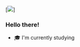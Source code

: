 <!--
**d0gge/d0gge** is a ✨ _special_ ✨ repository because its `README.md` (this file) appears on your GitHub profile.

Here are some ideas to get you started:

- 🔭 I’m currently working on ...
- 🌱 I’m currently learning ...
- 👯 I’m looking to collaborate on ...
- 🤔 I’m looking for help with ...
- 💬 Ask me about ...
- 📫 How to reach me: ...
- 😄 Pronouns: ...
- ⚡ Fun fact: ...
-->
[<img src="https://www.google.com/url?sa=i&url=https%3A%2F%2Ffree4kwallpapers.com%2Fspace%2Fwhite-art-space-wallpaper--AXv9&psig=AOvVaw3NB__DcUojI_68zBt9UHI4&ust=1635062874877000&source=images&cd=vfe&ved=0CAsQjRxqFwoTCICq-oKK4PMCFQAAAAAdAAAAABAZ">]
### Hello there!

- 🎓 I'm currently studying 
